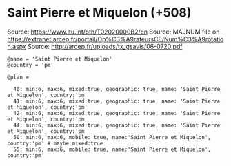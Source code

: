 Saint Pierre et Miquelon (+508)
===============================

Source: https://www.itu.int/oth/T02020000B2/en
Source: MAJNUM file on https://extranet.arcep.fr/portail/Op%C3%A9rateursCE/Num%C3%A9rotation.aspx
Source: http://arcep.fr/uploads/tx_gsavis/06-0720.pdf

    @name = 'Saint Pierre et Miquelon'
    @country = 'pm'

    @plan =

      40: min:6, max:6, mixed:true, geographic: true, name: 'Saint Pierre et Miquelon', country:'pm'
      41: min:6, max:6, mixed:true, geographic: true, name: 'Saint Pierre et Miquelon', country:'pm'
      42: min:6, max:6, mixed:true, geographic: true, name: 'Saint Pierre et Miquelon', country:'pm'
      44: min:6, max:6, mixed:true, geographic: true, name: 'Saint Pierre et Miquelon', country:'pm'
      50: min:6, max:6, mobile: true, name:'Saint Pierre et Miquelon', country:'pm' # maybe mixed:true
      55: min:6, max:6, mobile: true, name:'Saint Pierre et Miquelon', country:'pm'
